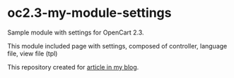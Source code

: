 # oc2.3-my-module-settings
Sample module with settings for OpenCart 2.3.

This module included page with settings, composed of controller, language file, view file (tpl)

This repository created for [article in my blog](https://byurrer.ru/ustanovka-modulya-stranicza-nastrojki-opencart.html).

